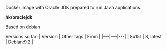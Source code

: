 Docker image with Oracle JDK prepared to run Java applications.

**hk/oraclejdk**

Based on debian

Versions so far:
| Version | Other tags | From |
|---|---|---|
| 8u151 | 8, latest | Debian:9.2 |
